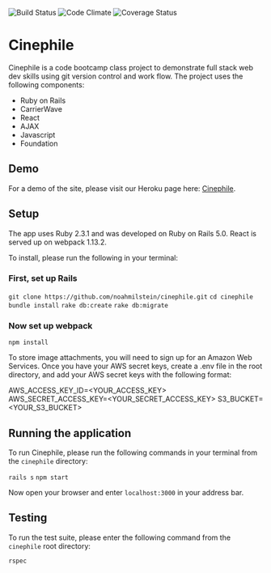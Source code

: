 ![Build Status](https://codeship.com/projects/69a45620-6ba7-0134-f930-7ea83503a0a9/status?branch=master)
![Code Climate](https://codeclimate.com/github/noahmilstein/cinephile.png)
![Coverage Status](https://coveralls.io/repos/noahmilstein/cinephile/badge.png)

# Cinephile
Cinephile is a code bootcamp class project to demonstrate full stack web dev skills
using git version control and work flow. The project uses the following components:

* Ruby on Rails
* CarrierWave
* React
* AJAX
* Javascript
* Foundation

## Demo
For a demo of the site, please visit our Heroku page here: [Cinephile](http://cinephile-launch.herokuapp.com/).


## Setup
The app uses Ruby 2.3.1 and was developed on Ruby on Rails 5.0.  React is served up
on webpack 1.13.2.

To install, please run the following in your terminal:

### First, set up Rails
`git clone https://github.com/noahmilstein/cinephile.git`
`cd cinephile`
`bundle install`
`rake db:create`
`rake db:migrate`

### Now set up webpack
`npm install`

To store image attachments, you will need to sign up for an Amazon Web Services.
Once you have your AWS secret keys, create a .env file in the root directory,
and add your AWS secret keys with the following format:

AWS_ACCESS_KEY_ID=<YOUR_ACCESS_KEY>
AWS_SECRET_ACCESS_KEY=<YOUR_SECRET_ACCESS_KEY>
S3_BUCKET=<YOUR_S3_BUCKET>

## Running the application
To run Cinephile, please run the following commands in your terminal from the
`cinephile` directory:

`rails s`
`npm start`

Now open your browser and enter `localhost:3000` in your address bar.

## Testing
To run the test suite, please enter the following command from the `cinephile`
root directory:

`rspec`
